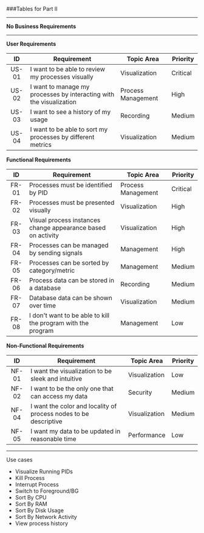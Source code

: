 ###Tables for Part II

---

**No Business Requirements**

---



**User Requirements**

| ID | Requirement  | Topic Area | Priority  |
| :---: | --- | --- | --- |
| US-01 | I want to be able to review  my processes visually | Visualization | Critical  |
| US-02 | I want to manage my processes by interacting with the visualization | Process Management | High |
| US-03 | I want to see a history of my usage | Recording | Medium |
| US-04 | I want to be able to sort my processes by different metrics | Visualization | Medium |


**Functional Requirements**

| ID | Requirement | Topic Area | Priority |
| :---: | --- | --- | --- |
| FR-01 | Processes must be identified by PID | Process Management | Critical |
| FR-02 | Processes must be presented visually | Visualization | High |
| FR-03 | Visual process instances change appearance based on activity | Visualization | High |
| FR-04 | Processes can be managed by sending signals | Management | High |
| FR-05 | Processes can be sorted by category/metric | Management | Medium |
| FR-06 | Process data can be stored in a database | Recording | Medium |
| FR-07 | Database data can be shown over time | Visualization | Medium |
| FR-08 | I don't want to be able to kill the program with the program    | Management | Low      |



**Non-Functional Requirements**

|   ID   | Requirement                                                       | Topic Area    | Priority |
|:------:|-------------------------------------------------------------------|---------------|----------|
| NF-01 | I want the visualization to be sleek and intuitive                | Visualization | Low      |
| NF-02 | I want to be the only one that can access my data                 | Security      | Medium   |
| NF-04 | I want the color and locality of process nodes to be descriptive  | Visualization | Medium   |
| NF-05 | I want my data to be updated in reasonable time                   | Performance   | Low      |

---

Use cases

- Visualize Running PIDs
- Kill Process
- Interrupt Process
- Switch to Foreground/BG
- Sort By CPU 
- Sort By RAM
- Sort By Disk Usage
- Sort By Network Activity
- View process history





